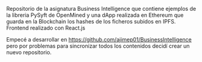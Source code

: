 Repositorio de la asignatura Business Intelligence que contiene ejemplos de la libreria PySyft de OpenMined y una dApp realizada en Ethereum que guarda en la Blockchain los hashes de los ficheros subidos en IPFS. Frontend realizado con React.js

Empecé a desarrollar en https://github.com/ajimep01/BusinessIntelligence pero por problemas para sincronizar todos los contenidos decidí crear un nuevo repositorio.
